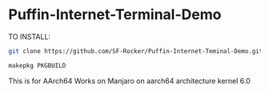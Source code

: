 # Puffin-Internet-Terminal-Demo

TO INSTALL:
``` bash
git clone https://github.com/SF-Rocker/Puffin-Internet-Teminal-Demo.git
```
``` bash
makepkg PKGBUILD
```
This is for AArch64
Works on Manjaro on aarch64 architecture
kernel 6.0

